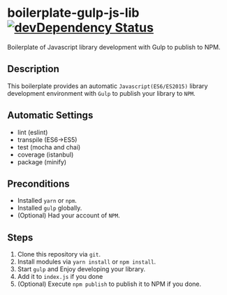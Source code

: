 # boilerplate-gulp-js-lib [![devDependency Status][depstat-image]][depstat-url]

Boilerplate of Javascript library development with Gulp to publish to NPM.

## Description

This boilerplate provides an automatic `Javascript(ES6/ES2015)` library
development environment with `Gulp` to publish your library to `NPM`.

## Automatic Settings

* lint (eslint)
* transpile (ES6->ES5)
* test (mocha and chai)
* coverage (istanbul)
* package (minify)

## Preconditions

* Installed `yarn` or `npm`.
* Installed `gulp` globally.
* (Optional) Had your account of `NPM`.

## Steps

1. Clone this repository via `git`.
1. Install modules via `yarn install` or `npm install`.
1. Start `gulp` and Enjoy developing your library.
1. Add it to `index.js` if you done
1. (Optional) Execute `npm publish` to publish it to NPM if you done.

[depstat-url]: https://david-dm.org/keidrun/boilerplate-gulp-js-lib?type=dev
[depstat-image]: https://david-dm.org/keidrun/boilerplate-gulp-js-lib/dev-status.svg
